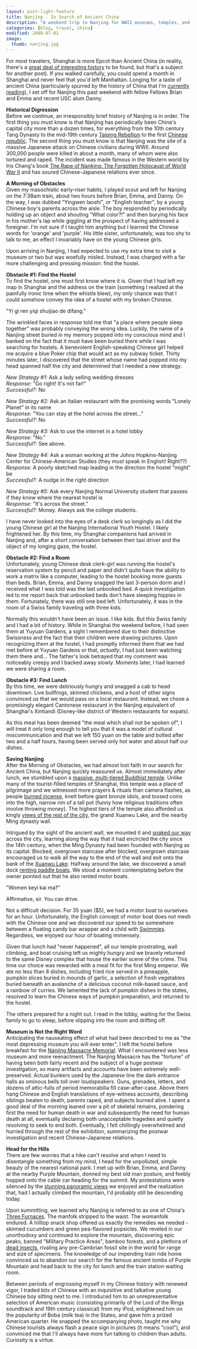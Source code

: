 ```yaml
---
layout: post-light-feature
title: Nanjing - In Search of Ancient China
description: "A weekend trip to Nanjing for WWII museums, temples, and ancient city walls."
categories: [blog, travel, china]
modified: 2008-07-01
image:
  thumb: nanjing.jpg
---
```

For most travelers, Shanghai is more Epcot than Ancient China (in reality, there's a <a href="http://www.57456345.info/new/index.php?q=aHR0cDovL2VuLndpa2lwZWRpYS5vcmcvd2lraS9IaXN0b3J5X29mX1NoYW5naGFp&hl=0">great deal of interesting history</a> to be found, but that's a subject for another post). If you walked carefully, you could spend a month in Shanghai and never feel that you'd left Manhattan. Longing for a taste of ancient China (particularly spurred by the history of China that I'm <a href="http://www.goodreads.com/review/list/206483?shelf=currently-reading">currently reading</a>), I set off for Nanjing this past weekend with fellow Fellows Brian and Emma and recent USC alum Danny.

<strong>Historical Digression</strong><br>
Before we continue, an irresponsibly brief history of Nanjing is in order. The first thing you must know is that Nanjing has periodically been China's capital city more than a dozen times, for everything from the 10th century Tang Dynasty to the mid-19th century <a href="en.wikipedia.org/wiki/Taiping_Rebellion">Taiping Rebellion</a> to the first <a href="en.wikipedia.org/wiki/Republic_of_China">Chinese republic</a>. The second thing you must know is that Nanjing was the site of a massive Japanese attack on Chinese civilians during WWII. Around 300,000 people were killed in about a month, many of whom were also tortured and raped. The incident was made famous in the Western world by Iris Chang's book <a href="http://www.amazon.com/Rape-Nanking-Forgotten-Holocaust-World/dp/0140277447">The Rape of Nanking: The Forgotten Holocaust of World War II</a> and has soured Chinese-Japanese relations ever since.

<strong>A Morning of Obstacles</strong><br>
Given my masochistic early-riser habits, I played scout and left for Nanjing on the 7:38am train, about two hours before Brian, Emma, and Danny. On the way, I was dubbed "Yingwen laoshi", or "English teacher", by a young Chinese boy's parents across the aisle. The boy responded by periodically holding up an object and shouting "What color?!" and then burying his face in his mother's lap while giggling at the prospect of having addressed a foreigner. I'm not sure if I taught him anything but I learned the Chinese words for 'orange' and 'purple'. His little sister, unfortunately, was too shy to talk to me, an effect I invariably have on the young Chinese girls.

Upon arriving in Nanjing, I had expected to use my extra time to visit a museum or two but was woefully misled. Instead, I was charged with a far more challenging and pressing mission: find the hostel.

<strong>Obstacle #1: Find the Hostel</strong><br>
To find the hostel, one must first know where it is. Given that I had left my map in Shanghai and the address on the train (something I realized at the painfully ironic time when the whistle blew), my only chance was that I could somehow convey the idea of a hostel with my broken Chinese.

"Yi gi ren yiqi shuijiao de difang."

The wrinkled faces in response told me that "a place where people sleep together" was probably conveying the wrong idea. Luckily, the name of a Nanjing street buried in my memory popped into my conscious mind and I banked on the fact that it must have been buried there while I was searching for hostels. A benevolent English-speaking Chinese girl helped me acquire a blue Poker chip that would act as my subway ticket. Thirty minutes later, I discovered that the street whose name had popped into my head spanned half the city and determined that I needed a new strategy.

<em>New Strategy #1:</em> Ask a lady selling wedding dresses<br>
<em>Response:</em> "Go right! It's not far!"<br>
<em>Successful?:</em> No<br>

<em>New Strategy #2:</em> Ask an Italian restaurant with the promising words "Lonely Planet" in its name<br>
<em>Response:</em> "You can stay at the hotel across the street..."<br>
<em>Successful?:</em> No<br>

<em>New Strategy #3:</em> Ask to use the internet in a hotel lobby<br>
<em>Response:</em> "No."<br>
<em>Successful?:</em> See above.<br>

<em>New Strategy #4:</em> Ask a woman working at the Johns Hopkins-Nanjing Center for Chinese-American Studies (they <em>must </em>speak in English! Right??)<br>
<em>Response:</em> A poorly sketched map leading in the direction the hostel "might" be<br>
<em>Successful?:</em> A nudge in the right direction<br>

<em>New Strategy #5:</em> Ask every Nanjing Normal University student that passes if they know where the nearest hostel is<br>
<em>Response:</em> "It's across the street."<br>
<em>Successful?:</em> Money. Always ask the college students.<br>

I have never looked into the eyes of a desk clerk so longingly as I did the young Chinese girl at the Nanjing International Youth Hostel. I likely frightened her. By this time, my Shanghai companions had arrived in Nanjing and, after a short conversation between their taxi driver and the object of my longing gaze, the hostel.

<strong>Obstacle #2: Find a Room</strong><br>
Unfortunately, young Chinese desk clerk-girl was running the hostel's reservation system by pencil and paper and didn't quite have the ability to work a matrix like a computer, leading to the hostel booking more guests than beds. Brian, Emma, and Danny snagged the last 3-person dorm and I received what I was told was the last unbooked bed. A quick investigation led to me report back that unbooked beds don't have sleeping hippies in them. Fortunately, there was still one bed left. Unfortunately, it was in the room of a Swiss family traveling with three kids.

Normally this wouldn't have been an issue. I like kids. But this Swiss family and I had a bit of history. While in Shanghai the weekend before, I had seen them at Yuyuan Gardens, a sight I remembered due to their distinctive Swissness and the fact that their children were drawing pictures. Upon recognizing them at the hostel, I had promptly informed them that we had met before at Yuyuan Gardens or that, <em>actually</em>, I had just been watching them there and... The father's look betrayed that my comment was noticeably creepy and I backed away slowly. Moments later, I had learned we were sharing a room.

<strong>Obstacle #3: Find Lunch</strong><br>
By this time, we were deliriously hungry and snagged a cab to head downtown. Live bullfrogs, skinned chickens, and a host of other signs convinced us that we would pass on a local restaurant.  Instead, we chose a promisingly elegant Cantonese restaurant in the Nanjing equivalent of Shanghai's Xintiandi (Disney-like district of Western restaurants for expats).

As this meal has been deemed "the meal which shall not be spoken of", I will treat it only long enough to tell you that it was a model of cultural miscommunication and that we left 150 yuan on the table and bolted after two and a half hours, having been served only hot water and about half our dishes.

<strong>Saving Nanjing</strong><br>
After the Morning of Obstacles, we had almost lost faith in our search for Ancient China, but Nanjing quickly reassured us. Almost immediately after lunch, we stumbled upon a [massive, multi-tiered Buddhist temple](http://www.djstrouse.com/images/nanjingtemple.jpg). Unlike many of the tourist-filled temples of Shanghai, this temple was a place of pilgrimage and we witnessed more prayers & rituals than camera flashes, as people [burned incense](http://www.djstrouse.com/images/incense.jpg), knelt before giant bronze idols, and tossed coins into the high, narrow rim of a tall pot (funny how religious traditions often involve throwing money). The highest tiers of the temple also afforded us kingly [views of the rest of the city](http://www.djstrouse.com/images/nanjingtempleview.jpg), the grand Xuanwu Lake, and the nearby Ming dynasty wall.

Intrigued by the sight of the ancient wall, we mounted it and [snaked our way](http://www.djstrouse.com/images/nanjingwall.jpg) across the city, learning along the way that it had encircled the city since the 14th century, when the Ming Dynasty had been founded with Nanjing as its capital. Blocked, overgrown staircase after blocked, overgrown staircase encouraged us to walk all the way to the end of the wall and exit onto the bank of the [Xuanwu Lake](http://www.djstrouse.com/images/nanjingxuanwulake.jpg). Halfway around the lake, we discovered a small dock [renting paddle boats](http://www.djstrouse.com/images/nanjingboat.jpg). We stood a moment contemplating before the owner pointed out that he also rented motor boats.

"Women keyi kai ma?"

Affirmative, sir. You can drive.

Not a difficult decision. For 35 yuan ($5), we had a motor boat to ourselves for an hour. Unfortunately, the English concept of motor boat does not mesh with the Chinese one and we discovered our speed to be somewhere between a floating candy bar wrapper and a child with <a href="http://images.google.com/imgres?imgurl=http://www.swimoutlet.com/photos/2228-2T.jpg&imgrefurl=http://www.swimoutlet.com/product_p/2228.htm&h=317&w=261&sz=14&hl=en&start=2&um=1&tbnid=zdMpt5Wn7LmceM:&tbnh=118&tbnw=97&prev=/images%3Fq%3Dswimmies%26um%3D1%26hl%3Den%26safe%3Doff%26client%3Dfirefox-a%26rls%3Dorg.mozilla:en-US:official%26sa%3DN">Swimmies</a>. Regardless, we enjoyed our hour of boating immensely.

Given that lunch had "never happened", all our temple prostrating, wall climbing, and boat cruising left us mighty hungry and we bravely returned to the same Disney complex that house the earlier scene of the crime. This time our choice was rewarded with a meal fit for the first Ming emperor. We ate no less than 8 dishes, including fried rice served in a pineapple, pumpkin slices buried in mounds of garlic, a selection of fresh vegetables buried beneath an avalanche of a delicious coconut milk-based sauce, and a rainbow of curries. We lamented the lack of pumpkin dishes in the states, resolved to learn the Chinese ways of pumpkin preparation, and returned to the hostel.

The others prepared for a night out. I read in the lobby, waiting for the Swiss family to go to sleep, before slipping into the room and drifting off.

<strong>Museum is Not the Right Word</strong><br>
Anticipating the nauseating effect of what had been described to me as "the most depressing museum you will ever enter", I left the hostel before breakfast for the [Nanjing Massacre Memorial](http://www.djstrouse.com/images/nanjingmuseum.jpg). What I encountered was less museum and more reenactment. The Nanjing Massacre has the "fortune" of having been both fairly recent and the subject of a huge postwar investigation, so many artifacts and accounts have been extremely well-preserved. Actual bunkers used by the Japanese line the dark entrance halls as ominous bells toll over loudspeakers. Guns, grenades, letters, and dozens of attic-fulls of period memorabilia fill case-after-case. Above them hang Chinese and English translations of eye-witness accounts, describing siblings beaten to death, parents raped, and subjects burned alive. I spent a good deal of the morning leaned over a pit of skeletal remains, pondering first the need for human death in war and subsequently the need for human death at all, eventually declaring both unacceptable tragedies and quietly resolving to seek to end both. Eventually, I felt chillingly overwhelmed and hurried through the rest of the exhibition, summarizing the postwar investigation and recent Chinese-Japanese relations.

<strong>Head for the Hills</strong><br>
There are few worries that a hike can't resolve and when I need to disentangle something from my mind, I head for the unpolluted, simple beauty of the nearest national park. I met up with Brian, Emma, and Danny at the nearby Purple Mountain, donned my best old man posture, and feebly hopped onto the cable car heading for the summit. My protestations were silenced by the [stunning panoramic views](http://www.djstrouse.com/images/nanjinghills.jpg) we enjoyed and the realization that, had I actually climbed the mountain, I'd probably still be descending today.

Upon summitting, we learned why Nanjing is referred to as one of China's <a href="http://en.wikipedia.org/wiki/Three_Furnaces">Three Furnaces</a>. The manfolk stripped to the waist. The womanfolk endured. A hilltop snack shop offered us exactly the remedies we needed - skinned cucumbers and green pea-flavored popsicles. We reveled in our unorthodoxy and continued to explore the mountain, discovering epic peaks, banned "Military Practice Areas", bamboo forests, and a plethora of [dead insects](http://www.djstrouse.com/images/nanjingbug.jpg), rivaling any pre-Cambrian fossil site in the world for range and size of specimens. The knowledge of our impending train ride home convinced us to abandon our search for the famous ancient tombs of Purple Mountain and head back to the city for lunch and the train station waiting room.

Between periods of engrossing myself in my Chinese history with renewed vigor, I traded bits of Chinese with an inquisitive and talkative young Chinese boy sitting next to me. I introduced him to an unrepresentative selection of American music (consisting primarily of the Lord of the Rings soundtrack and 19th century classical) from my iPod, enlightened him on the popularity of Boba (milk tea) in the States, and gave him a prized American quarter. He snapped the accompanying photo, taught me why Chinese tourists always flash a peace sign in pictures (it means "cool"), and convinced me that I'll always have more fun talking to children than adults. Curiosity is a virtue.